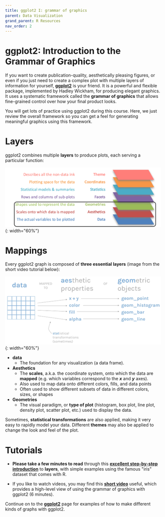 ```yaml
---
title: ggplot2 I: grammar of graphics
parent: Data Visualization
grand_parent: R Resources
nav_order: 2
---
```


# ggplot2: Introduction to the Grammar of Graphics

If you want to create publication-quality, aesthetically pleasing figures, or even if you just need to create a complex plot with multiple layers of information for yourself, [**ggplot2**](https://ggplot2.tidyverse.org/) is your friend. It is a powerful and flexible package, implemented by Hadley Wickham, for producing elegant graphics. It uses a systematic framework called the **grammar of graphics**  that allows fine-grained control over how your final product looks.

You will get lots of practice using ggplot2 during this course. Here, we just review the overall framework so you can get a feel for generating meaningful graphics using this framework.


# Layers

ggplot2 combines multiple **layers** to produce plots, each serving a particular function:

![](Images/7-layers-of-grammar-of-graphics.png){: width="60%"}


# Mappings

Every ggplot2 graph is composed of **three essential layers** (image from the short video tutorial below):

![](Images/grammar_of_graphics.png){: width="60%"}

+ **data**
  - The foundation for any visualization (a data frame).
+ **Aesthetics**
  - The **scales**, a.k.a. the coordinate system, onto which the data are **mapped** (e.g. which variables correspond to the ***x*** and ***y*** axes).
  - Also used to map data onto different colors, fills, and data points
  - Often used to show different subsets of data in different colors, sizes, or shapes
+ **Geometries**
  - The visual paradigm, or **type of plot** (histogram, box plot, line plot, density plot, scatter plot, etc.) used to display the data.

Sometimes, **statistical transformations** are also applied, making it very easy to rapidly model your data. Different **themes** may also be applied to change the look and feel of the plot.


# Tutorials

+ **Please take a few minutes to read** through this
[**excellent step-by-step introduction**](https://englelab.gatech.edu/useRguide/introduction-to-ggplot2.html)
to **layers**, with simple examples using the famous "iris" dataset that comes with R.

+ If you like to watch videos, you may find this [**short video**](https://vimeo.com/332290655) useful, which provides a high-level view of using the grammar of graphics with ggplot2 (6 minutes).


Continue on to the [**ggplot2**](3_ggplot2) page for examples of how to make different kinds of graphs with ggplot2.

[^1]: From [Grammar of Graphics](https://vimeo.com/332290655) by David Keys
